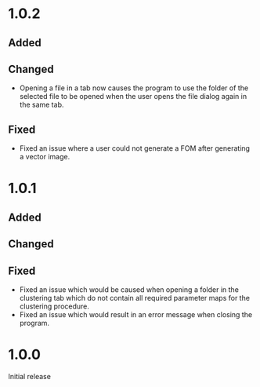 # 1.0.2
## Added

## Changed
- Opening a file in a tab now causes the program to use the folder of the selected file to be opened when the user opens the file dialog again in the same tab.

## Fixed
- Fixed an issue where a user could not generate a FOM after generating a vector image.

# 1.0.1
## Added

## Changed

## Fixed
- Fixed an issue which would be caused when opening a folder in the clustering tab which do not contain all required parameter maps for the clustering procedure.
- Fixed an issue which would result in an error message when closing the program.

# 1.0.0
Initial release

